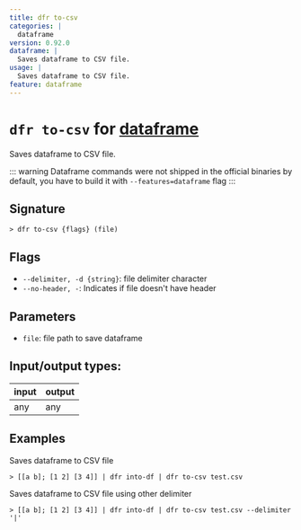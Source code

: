 ```yaml
---
title: dfr to-csv
categories: |
  dataframe
version: 0.92.0
dataframe: |
  Saves dataframe to CSV file.
usage: |
  Saves dataframe to CSV file.
feature: dataframe
---
```

<!-- This file is automatically generated. Please edit the command in https://github.com/nushell/nushell instead. -->

# `dfr to-csv` for [dataframe](/commands/categories/dataframe.md)

<div class='command-title'>Saves dataframe to CSV file.</div>

::: warning
Dataframe commands were not shipped in the official binaries by default, you have to build it with `--features=dataframe` flag
:::

## Signature

```> dfr to-csv {flags} (file)```

## Flags

 -  `--delimiter, -d {string}`: file delimiter character
 -  `--no-header, -`: Indicates if file doesn't have header

## Parameters

 -  `file`: file path to save dataframe


## Input/output types:

| input | output |
| ----- | ------ |
| any   | any    |

## Examples

Saves dataframe to CSV file
```nu
> [[a b]; [1 2] [3 4]] | dfr into-df | dfr to-csv test.csv

```

Saves dataframe to CSV file using other delimiter
```nu
> [[a b]; [1 2] [3 4]] | dfr into-df | dfr to-csv test.csv --delimiter '|'

```
